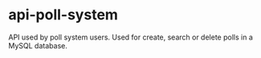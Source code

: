 # api-poll-system
API used by poll system users. Used for create, search or delete polls in a MySQL database. 
